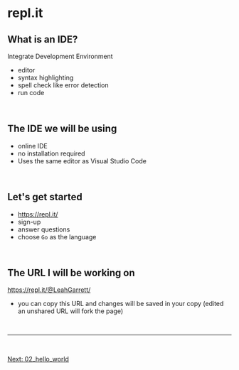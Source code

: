 
# repl.it

## What is an IDE?
Integrate Development Environment
- editor
- syntax highlighting
- spell check like error detection
- run code

<br>  

## The IDE we will be using
- online IDE
- no installation required
- Uses the same editor as Visual Studio Code

<br>  


## Let's get started
- https://repl.it/
- sign-up
- answer questions
- choose `Go` as the language

<br>  

## The URL I will be working on
https://repl.it/@LeahGarrett/  

- you can copy this URL and changes will be saved in your copy
(edited an unshared URL will fork the page)



<br />

<hr />

<br />  


[Next: 02_hello_world](https://github.com/leahgarrett/go-intro-workshop/blob/master/02_hello_world.md)




